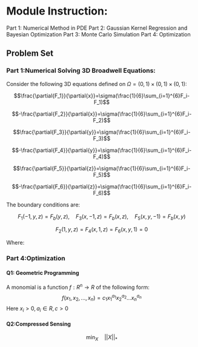 # Module Instruction:
Part 1: Numerical Method in PDE
Part 2: Gaussian Kernel Regression and Bayesian Optimization
Part 3: Monte Carlo Simulation
Part 4: Optimization

## Problem Set

### Part 1:Numerical Solving 3D Broadwell Equations:
Consider the following 3D equations defined on $\Omega=(0,1)\times(0,1)\times(0,1)$:

$$\frac{\partial{F_1}}{\partial{x}}=\sigma(\frac{1}{6}\sum_{i=1}^{6}F_i-F_1)$$

$$-\frac{\partial{F_2}}{\partial{x}}=\sigma(\frac{1}{6}\sum_{i=1}^{6}F_i-F_2)$$

$$\frac{\partial{F_3}}{\partial{y}}=\sigma(\frac{1}{6}\sum_{i=1}^{6}F_i-F_3)$$

$$-\frac{\partial{F_4}}{\partial{y}}=\sigma(\frac{1}{6}\sum_{i=1}^{6}F_i-F_4)$$

$$\frac{\partial{F_5}}{\partial{z}}=\sigma(\frac{1}{6}\sum_{i=1}^{6}F_i-F_5)$$

$$-\frac{\partial{F_6}}{\partial{z}}=\sigma(\frac{1}{6}\sum_{i=1}^{6}F_i-F_6)$$

The boundary conditions are:

$$F_1(-1,y,z)=F_b(y,z),\quad F_3(x,-1,z)=F_b(x,z),\quad F_5(x,y,-1)=F_b(x,y)$$

$$F_2(1,y,z)=F_4(x,1,z)=F_6(x,y,1)=0$$

Where:
$$$$

### Part 4:Optimization

#### Q1: Geometric Programming
A monomial is a function $f:R^n \rightarrow R$ of the following form:
$$f(x_1,x_2,...,x_n)=c_1x_1^{a_1}x_2^{a_2}...x_n^{a_n}$$
Here $x_i>0,a_i \in R, c>0$

#### Q2:Compressed Sensing

$$
\min_X\quad||X||_*
$$
